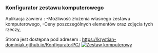 ### Konfigurator zestawu komputerowego

Aplikacja zawiera :
-Możliwość złożenia własnego zestawu komputerowego,
-Ceny poszczególnych elementów oraz zdjęcia tych rzeczy,

Strona jest dostępna pod adresem : 
https://krystian-dominiak.github.io/KonfiguratorPC/
[![Zestaw komputerowy](https://a.allegroimg.com/original/11c235/9780b6b14bbeb434912b8fb93912/Zestaw-komputerowy-dla-gracza-GTX1660TI-480GB-1TB "Zestaw komputerowy")](https://www.google.com/url?sa=i&url=https%3A%2F%2Fallegro.pl%2Foferta%2Fzestaw-komputerowy-dla-gracza-gtx1660ti-480gb-1tb-8934720793&psig=AOvVaw34xL1Xd0tVxHBz1lo0pNeN&ust=1602589805340000&source=images&cd=vfe&ved=0CAIQjRxqFwoTCPDotrL-ruwCFQAAAAAdAAAAABAG "Zestaw komputerowy")